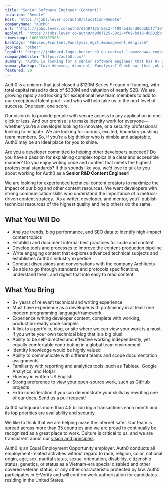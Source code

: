 ```yaml
---
title: "Senior Software Engineer (Content)"
location: "Remote"
host: "https://jobs.lever.co/auth0/?location=Remote"
companyName: "Auth0"
url: "https://jobs.lever.co/auth0/d9d87125-50c2-4f09-bd16-d0632bbf7f30"
applyUrl: "https://jobs.lever.co/auth0/d9d87125-50c2-4f09-bd16-d0632bbf7f30/apply"
timestamp: 1606992187983
hashtags: "#devsec,#content,#analysis,#git,#management,#English"
jobType: "other"
logoUrl: "https://jobboard-logos-bucket.s3.eu-central-1.amazonaws.com/auth0"
companyWebsite: "https://auth0.com/"
summary: "Auth0 is looking for a senior software engineer that has 8+ years of relevant technical and writing experience."
summaryBackup: "Love #devsec, #content, #analysis? Check out this job post!"
featured: 20
---
```


Auth0 is a unicorn that just closed a $120M Series F round of funding, with total capital raised to date of $330M and valuation of nearly $2B. We are growing rapidly and looking for exceptional new team members to add to our exceptional talent pool - and who will help take us to the next level of success. One team, one score. 

Our vision is to provide people with secure access to any application in one click or less. And our promise is to make identity work for everyone—whether you’re a developer looking to innovate, or a security professional looking to mitigate. We are looking for curious, excited, boundary-pushing team members. So, if you’re a big thinker who is nimble and adaptable, Auth0 may be an ideal place for you to shine.

Are you a developer committed to helping other developers succeed? Do you have a passion for explaining complex topics in a clear and accessible manner? Do you enjoy writing code and content that meets the highest professional standards? If this sounds like you, we’d love to talk to you about working for Auth0 as a **Senior R&D Content Engineer**! 

We are looking for experienced technical content creators to maximize the impact of our blog and other content resources. We want developers with strong communication skills who understand the importance of a metrics-driven content strategy.  As a writer, developer, and mentor, you’ll publish technical resources of the highest quality and help others do the same.

## What You Will Do

*   Analyze trends, blog performance, and SEO data to identify high-impact content topics
*   Establish and document internal best practices for code and content
*   Develop tools and processes to improve the content-production pipeline
*   Write engaging content that explores advanced technical subjects and establishes Auth0’s industry expertise
*   Conduct discussions and conversations with the company Architects
*   Be able to go through standards and protocols specifications, understand them, and digest that into easy to read content

## What You Bring

*   8+ years of relevant technical and writing experience
*   Must have experience as a developer with proficiency in at least one modern programming language/framework
*   Experience writing developer content, complete with working, production-ready code samples
*   A link to a portfolio, blog, or site where we can view your work is a must. If you write your own technical blog that is a big plus!
*   Ability to be self-directed and effective working independently, yet equally comfortable contributing in a global team environment
*   Identity knowledge would be highly valued
*   Ability to communicate with different teams and scope documentation assignments
*   Familiarity with reporting and analytics tools, such as Tableau, Google Analytics, and Hotjar
*   Fluency in written US English
*   Strong preference to view your open-source work, such as GitHub projects
*   Extra consideration if you can demonstrate your skills by rewriting one of our docs. Send us a pull request!

Auth0 safeguards more than 4.5 billion login transactions each month and its top priorities are availability and security.

We like to think that we are helping make the internet safer. Our team is spread across more than 35 countries and we are proud to continually be recognized as a great place to work. Culture is critical to us, and we are transparent about our [vision and principles](https://auth0.com/blog/the-developer-first-identity-platform-auth0-story-and-future). 

Auth0 is an Equal Employment Opportunity employer. Auth0 conducts all employment-related activities without regard to race, religion, color, national origin, age, sex, marital status, sexual orientation, disability, citizenship status, genetics, or status as a Vietnam-era special disabled and other covered veteran status, or any other characteristic protected by law. Auth0 participates in E-Verify and will confirm work authorization for candidates residing in the United States.
